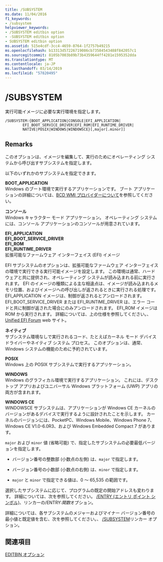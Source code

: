 ```yaml
---
title: /SUBSYSTEM
ms.date: 11/04/2016
f1_keywords:
- /subsystem
helpviewer_keywords:
- /SUBSYSTEM editbin option
- -SUBSYSTEM editbin option
- SUBSYSTEM editbin option
ms.assetid: 515e4cdf-3cc4-4659-8764-1f2757b49215
ms.openlocfilehash: b13313d57226719086cb73584543488f842057c1
ms.sourcegitcommit: 8105b7003b89b73b4359644ff4281e1595352dda
ms.translationtype: MT
ms.contentlocale: ja-JP
ms.lasthandoff: 03/14/2019
ms.locfileid: "57820495"
---
```

# <a name="subsystem"></a>/SUBSYSTEM

実行可能イメージに必要な実行環境を指定します。

```
/SUBSYSTEM:{BOOT_APPLICATION|CONSOLE|EFI_APPLICATION|
        EFI_BOOT_SERVICE_DRIVER|EFI_ROM|EFI_RUNTIME_DRIVER|
        NATIVE|POSIX|WINDOWS|WINDOWSCE}[,major[.minor]]
```

## <a name="remarks"></a>Remarks

このオプションは、イメージを編集して、実行のためにオペレーティング システムから呼び出すサブシステムを指定します。

以下のいずれかのサブシステムを指定できます。

**BOOT_APPLICATION**<br/>
Windows のブート環境で実行するアプリケーションです。 ブート アプリケーションの詳細については、[BCD WMI プロバイダーについて](/previous-versions/windows/desktop/bcd/about-bcd)を参照してください。

**コンソール**<br/>
Windows キャラクター モード アプリケーション。 オペレーティング システムには、コンソール アプリケーションのコンソールが用意されています。

**EFI_APPLICATION**<br/>
**EFI_BOOT_SERVICE_DRIVER**<br/>
**EFI_ROM**<br/>
**EFI_RUNTIME_DRIVER**<br/>
拡張可能なファームウェア インターフェイス (EFI) イメージ

EFI サブシステムのオプションは、拡張可能なファームウェア インターフェイスの環境で実行できる実行可能イメージを設定します。 この環境は通常、ハードウェアと共に提供され、オペレーティング システムが読み込まれる前に実行されます。 EFI のイメージの種類による主な相違点は、イメージが読み込まれるメモリ位置、およびイメージへの呼び出しが返されるときに実行される処理です。 EFI_APPLICATION イメージは、制御が返されるとアンロードされます。 EFI_BOOT_SERVICE_DRIVER または EFI_RUNTIME_DRIVER は、エラー コードと共に制御が返された場合にのみアンロードされます。 EFI_ROM イメージは ROM から実行されます。 詳細については、上の仕様を参照してください。、 [Unified EFI Forum](http://www.uefi.org/) web サイト。

**ネイティブ**<br/>
サブシステム環境なしで実行されるコード、たとえばカーネル モード デバイス ドライバーやネイティブ システム プロセス。 このオプションは、通常、Windows システムの機能のために予約されています。

**POSIX**<br/>
Windows 上の POSIX サブシステムで実行するアプリケーション。

**WINDOWS**<br/>
Windows のグラフィカル環境で実行するアプリケーション。 これには、デスクトップ アプリおよびユニバーサル Windows プラットフォーム (UWP) アプリの両方が含まれます。

**WINDOWS CE**<br/>
WINDOWSCE サブシステムは、アプリケーションが Windows CE カーネルのバージョンがあるデバイスで実行するように設計されたことを示します。 カーネルのバージョンには、PocketPC、Windows Mobile、Windows Phone 7、Windows CE V1.0-6.0R3、および Windows Embedded Compact 7 があります。


  `major` および `minor` 値 (省略可能) で、指定したサブシステムの必要最低バージョンを指定します。

- バージョン番号の整数部 (小数点の左側) は、`major` で指定します。

- バージョン番号の小数部 (小数点の右側) は、`minor` で指定します。

- 
  `major` と `minor` で指定できる値は、0 ～ 65,535 の範囲です。

選択したサブシステムに応じて、プログラムの既定の開始アドレスも変わります。 詳細については、次を参照してください。 [/ENTRY (エントリ ポイント シンボル)](entry-entry-point-symbol.md)、リンカーの/ENTRY:*関数*オプション。

詳細については、各サブシステムのメジャーおよびマイナー バージョン番号の最小値と既定値を含む、次を参照してください。、 [/SUBSYSTEM](subsystem-specify-subsystem.md)リンカー オプション。

## <a name="see-also"></a>関連項目

[EDITBIN オプション](editbin-options.md)
